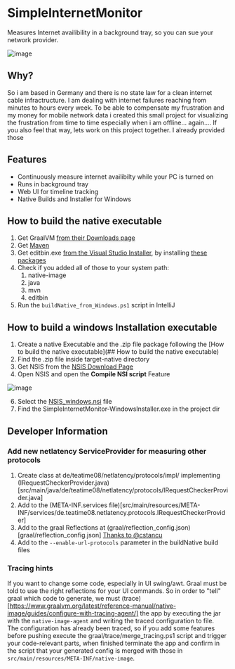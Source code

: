 # SimpleInternetMonitor
Measures Internet availibility in a background tray, so you can sue your network provider.

![image](https://github.com/TeaTiMe08/SimpleInternetMonitor/assets/19726327/4a0c79c4-abb0-470c-887d-1bbdfac48143)



## Why?
So i am based in Germany and there is no state law for a clean internet cable infractructure.
I am dealing with internet failures reaching from minutes to hours every week.
To be able to compensate my frustration and my money for mobile network data i created this small project
for visualizing the frustration from time to time especially when i am offline... again....
If you also feel that way, lets work on this project together.
I already provided those

## Features
- Continuously measure internet availibilty while your PC is turned on
- Runs in background tray
- Web UI for timeline tracking
- Native Builds and Installer for Windows

## How to build the native executable
1. Get GraalVM [from their Downloads page](https://www.graalvm.org/downloads/)
2. Get [Maven](https://maven.apache.org/download.cgi)
3. Get editbin.exe [from the Visual Studio Installer](https://visualstudio.microsoft.com/downloads/), by installing [these packages](https://stackoverflow.com/questions/57207503/dumpbin-exe-editbin-exe-package-needed-in-visual-studio-2019)
4. Check if you added all of those to your system path: 
   1. native-image
   2. java
   3. mvn
   4. editbin
5. Run the <code>buildNative_from_Windows.ps1</code> script in IntelliJ

## How to build a windows Installation executable
1. Create a native Executable and the .zip file package following the [How to build the native executable](## How to build the native executable)
2. Find the .zip file inside target-native directory
3. Get NSIS from the [NSIS Download Page](https://nsis.sourceforge.io/Download)
4. Open NSIS and open the **Compile NSI script** Feature

![image](https://github.com/TeaTiMe08/SimpleInternetMonitor/assets/19726327/82fece93-adcf-4ad4-8123-bc51d14eaaba)

6. Select the [NSIS_windows.nsi](NSIS_windows.nsi) file
7. Find the SimpleInternetMonitor-WindowsInstaller.exe in the project dir

## Developer Information

### Add new netlatency ServiceProvider for measuring other protocols
1. Create class at de/teatime08/netlatency/protocols/impl/ implementing (IRequestCheckerProvider.java)[src/main/java/de/teatime08/netlatency/protocols/IRequestCheckerProvider.java]
2. Add to the (META-INF.services file)[src/main/resources/META-INF/services/de.teatime08.netlatency.protocols.IRequestCheckerProvider]
3. Add to the graal Reflections at (graal/reflection_config.json)[graal/reflection_config.json] [Thanks to @cstancu](https://github.com/cstancu/native-image-service-loader-demo/tree/master)
4. Add to the <code>--enable-url-protocols</code> parameter in the buildNative build files

### Tracing hints
If you want to change some code, especially in UI swing/awt.
Graal must be told to use the right reflections for your UI commands.
So in order to "tell" graal which code to generate, we must 
(trace)[https://www.graalvm.org/latest/reference-manual/native-image/guides/configure-with-tracing-agent/] 
the app by executing the jar with the <code>native-image-agent</code> and writing the traced configuration to file.<br>
The configuration has already been traced, so if you add some features before pushing
execute the graal/trace/merge_tracing.ps1 script and trigger your code-relevant parts,
when finished terminate the app and confirm in the script that your generated config is merged with those in <code>src/main/resources/META-INF/native-image</code>.
